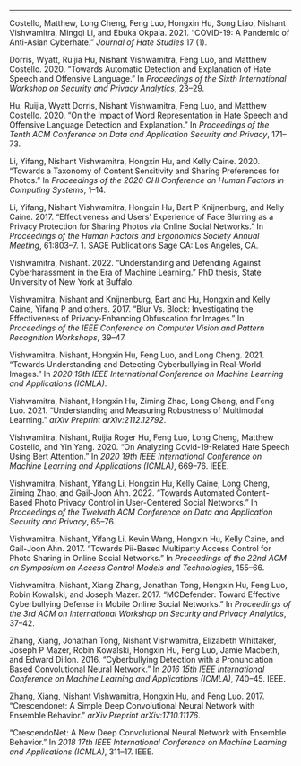 ---
Costello, Matthew, Long Cheng, Feng Luo, Hongxin Hu, Song Liao, Nishant
Vishwamitra, Mingqi Li, and Ebuka Okpala. 2021. “COVID-19: A Pandemic of
Anti-Asian Cyberhate.” *Journal of Hate Studies* 17 (1).

Dorris, Wyatt, Ruijia Hu, Nishant Vishwamitra, Feng Luo, and Matthew
Costello. 2020. “Towards Automatic Detection and Explanation of Hate
Speech and Offensive Language.” In *Proceedings of the Sixth
International Workshop on Security and Privacy Analytics*, 23–29.

Hu, Ruijia, Wyatt Dorris, Nishant Vishwamitra, Feng Luo, and Matthew
Costello. 2020. “On the Impact of Word Representation in Hate Speech and
Offensive Language Detection and Explanation.” In *Proceedings of the
Tenth ACM Conference on Data and Application Security and Privacy*,
171–73.

Li, Yifang, Nishant Vishwamitra, Hongxin Hu, and Kelly Caine. 2020.
“Towards a Taxonomy of Content Sensitivity and Sharing Preferences for
Photos.” In *Proceedings of the 2020 CHI Conference on Human Factors in
Computing Systems*, 1–14.

Li, Yifang, Nishant Vishwamitra, Hongxin Hu, Bart P Knijnenburg, and
Kelly Caine. 2017. “Effectiveness and Users’ Experience of Face Blurring
as a Privacy Protection for Sharing Photos via Online Social Networks.”
In *Proceedings of the Human Factors and Ergonomics Society Annual
Meeting*, 61:803–7. 1. SAGE Publications Sage CA: Los Angeles, CA.

Vishwamitra, Nishant. 2022. “Understanding and Defending Against
Cyberharassment in the Era of Machine Learning.” PhD thesis, State
University of New York at Buffalo.

Vishwamitra, Nishant and Knijnenburg, Bart and Hu, Hongxin and Kelly
Caine, Yifang P and others. 2017. “Blur Vs. Block: Investigating the
Effectiveness of Privacy-Enhancing Obfuscation for Images.” In
*Proceedings of the IEEE Conference on Computer Vision and Pattern
Recognition Workshops*, 39–47.

Vishwamitra, Nishant, Hongxin Hu, Feng Luo, and Long Cheng. 2021.
“Towards Understanding and Detecting Cyberbullying in Real-World
Images.” In *2020 19th IEEE International Conference on Machine Learning
and Applications (ICMLA)*.

Vishwamitra, Nishant, Hongxin Hu, Ziming Zhao, Long Cheng, and Feng Luo. 2021.
“Understanding and Measuring Robustness of Multimodal Learning.”
*arXiv Preprint arXiv:2112.12792*.

Vishwamitra, Nishant, Ruijia Roger Hu, Feng Luo, Long Cheng, Matthew
Costello, and Yin Yang. 2020. “On Analyzing Covid-19-Related Hate Speech
Using Bert Attention.” In *2020 19th IEEE International Conference on
Machine Learning and Applications (ICMLA)*, 669–76. IEEE.

Vishwamitra, Nishant, Yifang Li, Hongxin Hu, Kelly Caine, Long Cheng,
Ziming Zhao, and Gail-Joon Ahn. 2022. “Towards Automated Content-Based
Photo Privacy Control in User-Centered Social Networks.” In *Proceedings
of the Twelveth ACM Conference on Data and Application Security and
Privacy*, 65–76.

Vishwamitra, Nishant, Yifang Li, Kevin Wang, Hongxin Hu, Kelly Caine,
and Gail-Joon Ahn. 2017. “Towards Pii-Based Multiparty Access Control
for Photo Sharing in Online Social Networks.” In *Proceedings of the
22nd ACM on Symposium on Access Control Models and Technologies*,
155–66.

Vishwamitra, Nishant, Xiang Zhang, Jonathan Tong, Hongxin Hu, Feng Luo,
Robin Kowalski, and Joseph Mazer. 2017. “MCDefender: Toward Effective
Cyberbullying Defense in Mobile Online Social Networks.” In *Proceedings
of the 3rd ACM on International Workshop on Security and Privacy
Analytics*, 37–42.

Zhang, Xiang, Jonathan Tong, Nishant Vishwamitra, Elizabeth Whittaker,
Joseph P Mazer, Robin Kowalski, Hongxin Hu, Feng Luo, Jamie Macbeth, and
Edward Dillon. 2016. “Cyberbullying Detection with a Pronunciation Based
Convolutional Neural Network.” In *2016 15th IEEE International
Conference on Machine Learning and Applications (ICMLA)*, 740–45. IEEE.

Zhang, Xiang, Nishant Vishwamitra, Hongxin Hu, and Feng Luo. 2017.
“Crescendonet: A Simple Deep Convolutional Neural Network with Ensemble
Behavior.” *arXiv Preprint arXiv:1710.11176*.

“CrescendoNet: A New Deep Convolutional Neural Network with
Ensemble Behavior.” In *2018 17th IEEE International Conference on
Machine Learning and Applications (ICMLA)*, 311–17. IEEE.
